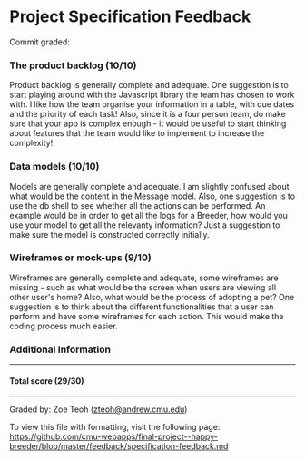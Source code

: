 Project Specification Feedback
==================

Commit graded: 

### The product backlog (10/10)

Product backlog is generally complete and adequate.
One suggestion is to start playing around with the Javascript library the team has chosen to work with. I like how the team organise your information in a table, with due dates and the priority of each task! Also, since it is a four person team, do make sure that your app is complex enough - it would be useful to start thinking about features that the team would like to implement to increase the complexity!

### Data models (10/10)

Models are generally complete and adequate.
I am slightly confused about what would be the content in the Message model. Also, one suggestion is to use the db shell to see whether all the actions can be performed. An example would be in order to get all the logs for a Breeder, how would you use your model to get all the relevanty information? Just a suggestion to make sure the model is constructed correctly initially.

### Wireframes or mock-ups (9/10)

Wireframes are generally complete and adequate, some wireframes are missing - such as what would be the screen when users are viewing all other user's home? Also, what would be the process of adopting a pet? One suggestion is to think about the different functionalities that a user can perform and have some wireframes for each action. This would make the coding process much easier.

### Additional Information

---
#### Total score (29/30)
---
Graded by: Zoe Teoh (zteoh@andrew.cmu.edu)

To view this file with formatting, visit the following page: https://github.com/cmu-webapps/final-project--happy-breeder/blob/master/feedback/specification-feedback.md
